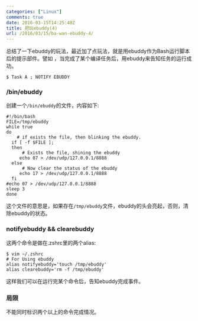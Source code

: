 ```yaml
---
categories: ["Linux"]
comments: true
date: 2016-03-15T14:25:48Z
title: 把玩ebuddy(4)
url: /2016/03/15/ba-wan-ebuddy-4/
---
```


总结了一下ebuddy的玩法，最近加了点玩法，就是用ebuddy作为Bash运行脚本后的提示部件。譬如
，当完成了某个编译任务后，用ebuddy来告知任务的运行成功。     

```
$ Task A ; NOTIFY EBUDDY
```

### /bin/ebuddy
创建一个`/bin/ebuddy`的文件，内容如下:     

```
#!/bin/bash
FILE=/tmp/ebuddy
while true
do
	# if exists the file, then blinking the ebuddy.
  if [ -f $FILE ];
  then
	  # Exists the file, shining the ebuddy
     echo 07 > /dev/udp/127.0.0.1/8888
  else
	  # Now clear the status of the ebuddy
     echo 17 > /dev/udp/127.0.0.1/8888
  fi
#echo 07 > /dev/udp/127.0.0.1/8888
sleep 3
done
```
这个文件的意思是，如果存在`/tmp/ebuddy`文件，ebuddy的头会亮起，否则，清除ebuddy的状态。

### notifyebuddy && clearebuddy
这两个命令是做在.zshrc里的两个alias:     

```
$ vim ~/.zshrc
# For Using ebuddy
alias notifyebuddy='touch /tmp/ebuddy'
alias clearebuddy='rm -f /tmp/ebuddy'
```

这样我们可以在运行完某个命令后，告知ebuddy完成事件。

### 局限
不能同时标识两个以上的命令完成情况。     
